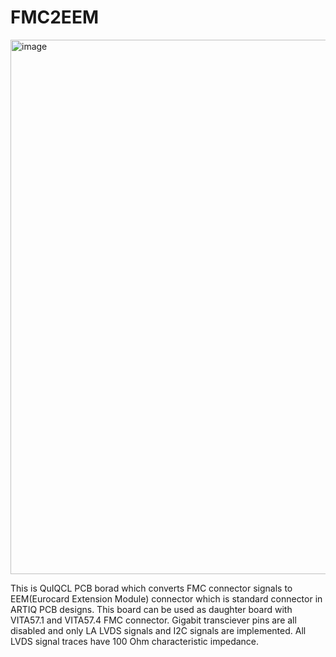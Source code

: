 # FMC2EEM
<img width="855" alt="image" src="https://github.com/snu-quiqcl/FMC2EEM/assets/49219392/4f6c3786-389a-4294-a6c8-a57c72cd24e5">

This is QuIQCL PCB borad which converts FMC connector signals to EEM(Eurocard Extension Module) connector which is standard connector in ARTIQ PCB designs. This board can be used as daughter board with VITA57.1 and VITA57.4 FMC connector. Gigabit transciever pins are all disabled and only LA LVDS signals and I2C signals are implemented. All LVDS signal traces have 100 Ohm characteristic impedance.

